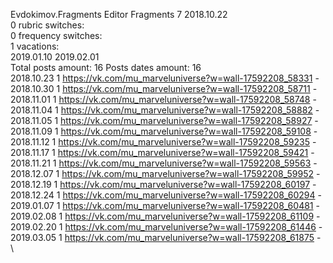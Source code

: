 Evdokimov.Fragments	Editor Fragments 7 2018.10.22\
0 rubric switches:\
0 frequency switches:\
1 vacations:\
2019.01.10 2019.02.01 \
Total posts amount: 16	Posts dates amount: 16\
2018.10.23 1 https://vk.com/mu_marveluniverse?w=wall-17592208_58331 - \
2018.10.30 1 https://vk.com/mu_marveluniverse?w=wall-17592208_58711 - \
2018.11.01 1 https://vk.com/mu_marveluniverse?w=wall-17592208_58748 - \
2018.11.04 1 https://vk.com/mu_marveluniverse?w=wall-17592208_58882 - \
2018.11.05 1 https://vk.com/mu_marveluniverse?w=wall-17592208_58927 - \
2018.11.09 1 https://vk.com/mu_marveluniverse?w=wall-17592208_59108 - \
2018.11.12 1 https://vk.com/mu_marveluniverse?w=wall-17592208_59235 - \
2018.11.17 1 https://vk.com/mu_marveluniverse?w=wall-17592208_59421 - \
2018.11.21 1 https://vk.com/mu_marveluniverse?w=wall-17592208_59563 - \
2018.12.07 1 https://vk.com/mu_marveluniverse?w=wall-17592208_59952 - \
2018.12.19 1 https://vk.com/mu_marveluniverse?w=wall-17592208_60197 - \
2018.12.24 1 https://vk.com/mu_marveluniverse?w=wall-17592208_60294 - \
2019.01.07 1 https://vk.com/mu_marveluniverse?w=wall-17592208_60481 - \
2019.02.08 1 https://vk.com/mu_marveluniverse?w=wall-17592208_61109 - \
2019.02.20 1 https://vk.com/mu_marveluniverse?w=wall-17592208_61446 - \
2019.03.05 1 https://vk.com/mu_marveluniverse?w=wall-17592208_61875 - \
